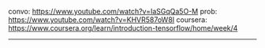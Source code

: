 convo: https://www.youtube.com/watch?v=IaSGqQa5O-M
prob: https://www.youtube.com/watch?v=KHVR587oW8I
coursera: https://www.coursera.org/learn/introduction-tensorflow/home/week/4


---



